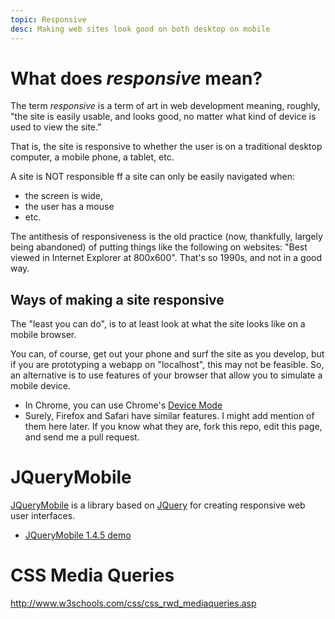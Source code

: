 ```yaml
---
topic: Responsive
desc: Making web sites look good on both desktop on mobile
---
```


# What does *responsive* mean?

The term *responsive* is a term of art in web development meaning, roughly, "the site is easily usable, and looks good, no matter what kind of
device is used to view the site."

That is, the site is responsive to whether the user is on a traditional desktop computer, a mobile phone, a tablet, etc.

A site is NOT responsible ff a site can only be easily navigated when:
* the screen is wide,
* the user has a mouse
* etc.

The antithesis of responsiveness is the old practice (now, thankfully, largely being abandoned) of putting things like the following
on websites: "Best viewed in Internet Explorer at 800x600".    That's so 1990s, and not in a good way.

## Ways of making a site responsive

The "least you can do", is to at least look at what the site looks like on a mobile browser.   

You can, of course, get out your phone and surf the site as you develop, but if you are prototyping a webapp on "localhost", this may not be
feasible.  So, an alternative is to use  features of your browser that allow you to simulate a mobile device.

* In Chrome, you can use Chrome's [Device Mode](https://developers.google.com/web/tools/chrome-devtools/iterate/device-mode/?hl=en)
* Surely, Firefox and Safari have similar features.   I might add mention of them here later.  If you know what they are, fork this repo, edit this page, and send me a pull request.

# JQueryMobile

[JQueryMobile](http://jquerymobile.com) is a library based on [JQuery](https://jquery.com) for creating responsive web user interfaces.

* [JQueryMobile 1.4.5 demo](http://demos.jquerymobile.com/1.4.5/intro/) 

# CSS Media Queries

http://www.w3schools.com/css/css_rwd_mediaqueries.asp
